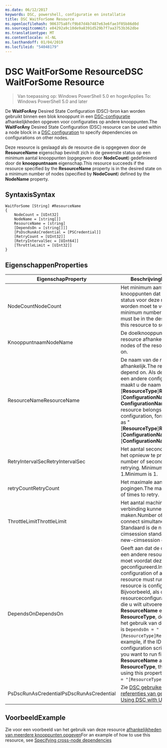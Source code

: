 ```yaml
---
ms.date: 06/12/2017
keywords: DSC, powershell, configuratie en installatie
title: DSC WaitForSome Resource
ms.openlocfilehash: 906375a8fcf9b87d4b7487e63e6fae3f05b86d0d
ms.sourcegitcommit: e04292a9c10de9a8391d529b7f7aa3753b362dbe
ms.translationtype: MT
ms.contentlocale: nl-NL
ms.lasthandoff: 01/04/2019
ms.locfileid: "54048179"
---
```

# <a name="dsc-waitforsome-resource"></a><span data-ttu-id="17053-103">DSC WaitForSome Resource</span><span class="sxs-lookup"><span data-stu-id="17053-103">DSC WaitForSome Resource</span></span>

> <span data-ttu-id="17053-104">Van toepassing op: Windows PowerShell 5.0 en hoger</span><span class="sxs-lookup"><span data-stu-id="17053-104">Applies To: Windows PowerShell 5.0 and later</span></span>

<span data-ttu-id="17053-105">De **WaitForAny** Desired State Configuration (DSC)-bron kan worden gebruikt binnen een blok knooppunt in een [DSC-configuratie](../../../configurations/configurations.md) afhankelijkheden opgeven voor configuraties op andere knooppunten.</span><span class="sxs-lookup"><span data-stu-id="17053-105">The **WaitForAny** Desired State Configuration (DSC) resource can be used within a node block in a [DSC configuration](../../../configurations/configurations.md) to specify dependencies on configurations on other nodes.</span></span>

<span data-ttu-id="17053-106">Deze resource is geslaagd als de resource die is opgegeven door de **ResourceName** eigenschap bevindt zich in de gewenste status op een minimum aantal knooppunten (opgegeven door **NodeCount**) gedefinieerd door de **knooppuntnaam**  eigenschap.</span><span class="sxs-lookup"><span data-stu-id="17053-106">This resource succeeds if the resource specified by the **ResourceName** property is in the desired state on a minimum number of nodes (specified by **NodeCount**) defined by the **NodeName** property.</span></span>


## <a name="syntax"></a><span data-ttu-id="17053-107">Syntaxis</span><span class="sxs-lookup"><span data-stu-id="17053-107">Syntax</span></span>

```
WaitForSome [String] #ResourceName
{
    NodeCount = [UInt32]
    NodeName = [string[]]
    ResourceName = [string]
    [DependsOn = [string[]]]
    [PsDscRunAsCredential = [PSCredential]]
    [RetryCount = [UInt32]]
    [RetryIntervalSec = [UInt64]]
    [ThrottleLimit = [UInt32]]
}
```

## <a name="properties"></a><span data-ttu-id="17053-108">Eigenschappen</span><span class="sxs-lookup"><span data-stu-id="17053-108">Properties</span></span>

|  <span data-ttu-id="17053-109">Eigenschap</span><span class="sxs-lookup"><span data-stu-id="17053-109">Property</span></span>  |  <span data-ttu-id="17053-110">Beschrijving</span><span class="sxs-lookup"><span data-stu-id="17053-110">Description</span></span>   |
|---|---|
| <span data-ttu-id="17053-111">NodeCount</span><span class="sxs-lookup"><span data-stu-id="17053-111">NodeCount</span></span>| <span data-ttu-id="17053-112">Het minimum aantal knooppunten dat in de gewenste status voor deze resource worden moet te voltooien.</span><span class="sxs-lookup"><span data-stu-id="17053-112">The minimum number of nodes that must be in the desired state for this resource to succeed.</span></span>|
| <span data-ttu-id="17053-113">Knooppuntnaam</span><span class="sxs-lookup"><span data-stu-id="17053-113">NodeName</span></span>| <span data-ttu-id="17053-114">De doelknooppunten van de resource afhankelijk.</span><span class="sxs-lookup"><span data-stu-id="17053-114">The target nodes of the resource to depend on.</span></span>|
| <span data-ttu-id="17053-115">ResourceName</span><span class="sxs-lookup"><span data-stu-id="17053-115">ResourceName</span></span>| <span data-ttu-id="17053-116">De naam van de resource afhankelijk.</span><span class="sxs-lookup"><span data-stu-id="17053-116">The resource name to depend on.</span></span> <span data-ttu-id="17053-117">Als deze resource tot een andere configuratie behoort, maakt u de naam op als ' [__ResourceType__]__ResourceName__:: [__ConfigurationName__]:: [ __ConfigurationName__] "</span><span class="sxs-lookup"><span data-stu-id="17053-117">If this resource belongs to a different configuration, format the name as "[__ResourceType__]__ResourceName__::[__ConfigurationName__]::[__ConfigurationName__]"</span></span>|
| <span data-ttu-id="17053-118">RetryIntervalSec</span><span class="sxs-lookup"><span data-stu-id="17053-118">RetryIntervalSec</span></span>| <span data-ttu-id="17053-119">Het aantal seconden alvorens het opnieuw te proberen.</span><span class="sxs-lookup"><span data-stu-id="17053-119">The number of seconds before retrying.</span></span> <span data-ttu-id="17053-120">Minimumwaarde is 1.</span><span class="sxs-lookup"><span data-stu-id="17053-120">Minimum is 1.</span></span>|
| <span data-ttu-id="17053-121">retryCount</span><span class="sxs-lookup"><span data-stu-id="17053-121">RetryCount</span></span>| <span data-ttu-id="17053-122">Het maximale aantal nieuwe pogingen.</span><span class="sxs-lookup"><span data-stu-id="17053-122">The maximum number of times to retry.</span></span>|
| <span data-ttu-id="17053-123">ThrottleLimit</span><span class="sxs-lookup"><span data-stu-id="17053-123">ThrottleLimit</span></span>| <span data-ttu-id="17053-124">Het aantal machines tegelijk verbinding kunnen maken.</span><span class="sxs-lookup"><span data-stu-id="17053-124">Number of machines to connect simultaneously.</span></span> <span data-ttu-id="17053-125">Standaard is de nieuwe-cimsession standaard.</span><span class="sxs-lookup"><span data-stu-id="17053-125">Default is new-cimsession default.</span></span>|
| <span data-ttu-id="17053-126">DependsOn</span><span class="sxs-lookup"><span data-stu-id="17053-126">DependsOn</span></span> | <span data-ttu-id="17053-127">Geeft aan dat de configuratie van een andere resource uitvoeren moet voordat deze resource is geconfigureerd.</span><span class="sxs-lookup"><span data-stu-id="17053-127">Indicates that the configuration of another resource must run before this resource is configured.</span></span> <span data-ttu-id="17053-128">Bijvoorbeeld, als de ID van de resourceconfiguratie scriptblok die u wilt uitvoeren eerst is __ResourceName__ en het type __ResourceType__, de syntaxis voor het gebruik van deze eigenschap is `DependsOn = "[ResourceType]ResourceName"`.</span><span class="sxs-lookup"><span data-stu-id="17053-128">For example, if the ID of the resource configuration script block that you want to run first is __ResourceName__ and its type is __ResourceType__, the syntax for using this property is `DependsOn = "[ResourceType]ResourceName"`.</span></span>|
| <span data-ttu-id="17053-129">PsDscRunAsCredential</span><span class="sxs-lookup"><span data-stu-id="17053-129">PsDscRunAsCredential</span></span> | <span data-ttu-id="17053-130">Zie [DSC gebruiken met de referenties van gebruiker](https://docs.microsoft.com/powershell/dsc/runasuser)</span><span class="sxs-lookup"><span data-stu-id="17053-130">See [Using DSC with User Credentials](https://docs.microsoft.com/powershell/dsc/runasuser)</span></span> |

## <a name="example"></a><span data-ttu-id="17053-131">Voorbeeld</span><span class="sxs-lookup"><span data-stu-id="17053-131">Example</span></span>

<span data-ttu-id="17053-132">Zie voor een voorbeeld van het gebruik van deze resource [afhankelijkheden van meerdere knooppunten opgeven](../../../configurations/crossNodeDependencies.md)</span><span class="sxs-lookup"><span data-stu-id="17053-132">For an example of how to use this resource, see [Specifying cross-node dependencies](../../../configurations/crossNodeDependencies.md)</span></span>
